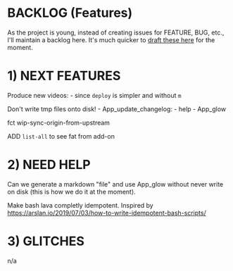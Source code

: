 # BACKLOG (Features)

As the project is young, instead of creating issues for FEATURE, BUG, etc., I'll maintain a backlog here. It's much quicker to [draft these here](https://github.com/firepress-org/bashlava/blob/master/BACKLOG.md) for the moment.

# 1) NEXT FEATURES
		
Produce new videos:
	- since `deploy` is simpler and without `m`
	
Don't write tmp files onto disk!
	- App_update_changelog: 
	- help
	- App_glow
		  
fct wip-sync-origin-from-upstream

ADD `list-all` to see fat from add-on

# 2) NEED HELP

Can we generate a markdown "file" and use App_glow without never write on disk (this is how we do it at the moment).

Make bash lava completly idempotent. Inspired by https://arslan.io/2019/07/03/how-to-write-idempotent-bash-scripts/

# 3) GLITCHES

n/a
